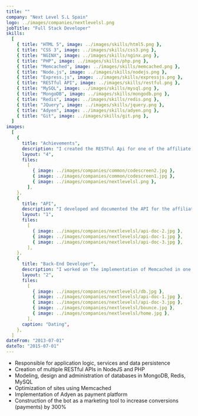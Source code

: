 ```yaml
---
title: ""
company: "Next Level S.L Spain"
logo: ../images/companies/nextlevelsl.png
jobTitle: "Full Stack Developer"
skills:
  [
    { title: "HTML 5", image: ../images/skills/html5.png },
    { title: "CSS 3", image: ../images/skills/css3.png },
    { title: "NGINX", image: ../images/skills/nginx.png },
    { title: "PHP", image: ../images/skills/php.png },
    { title: "Memcached", image: ../images/skills/memcached.png },
    { title: "Node.js", image: ../images/skills/nodejs.png },
    { title: "Express.js", image: ../images/skills/expressjs.png },
    { title: "RESTful API", image: ../images/skills/restful.png },
    { title: "MySQL", image: ../images/skills/mysql.png },
    { title: "MongoDB", image: ../images/skills/mongodb.png },
    { title: "Redis", image: ../images/skills/redis.png },
    { title: "JQuery", image: ../images/skills/jquery.png },
    { title: "Adyen", image: ../images/skills/adyen.png },
    { title: "Git", image: ../images/skills/git.png },
  ]
images:
  [
    {
      title: "Achievements",
      description: "I created the RESTFul Api for one of the affiliate services and participated in several company projects.",
      layout: "4",
      files:
        [
          { image: ../images/companies/common/codescreen2.jpg },
          { image: ../images/companies/common/codescreen1.jpg },
          { image: ../images/companies/nextlevelsl.png },
        ],
    },
    {
      title: "API",
      description: "I developed and documented the API for the affiliate program.",
      layout: "1",
      files:
        [
          { image: ../images/companies/nextlevelsl/api-doc-2.jpg },
          { image: ../images/companies/nextlevelsl/api-doc-1.jpg },
          { image: ../images/companies/nextlevelsl/api-doc-3.jpg },
        ],
    },
    {
      title: "Back-End Developer",
      description: "I worked on the implementation of Memcached in one of the Web Apps, I developed a Bot in Node.js to increase interaction between users, I developed an email verification tool to reduce the cost of sending bulk emails.",
      layout: "2",
      files:
        [
          { image: ../images/companies/nextlevelsl/db.jpg },
          { image: ../images/companies/nextlevelsl/api-doc-1.jpg },
          { image: ../images/companies/nextlevelsl/api-doc-3.jpg },
          { image: ../images/companies/nextlevelsl/bounce.jpg },
          { image: ../images/companies/nextlevelsl/home.jpg },
        ],
      caption: "Dating",
    },
  ]
dateFrom: "2013-07-01"
dateTo: "2015-07-01"
---
```


- Responsible for application logic, services and data persistence
- Creation of multiple RESTful APIs in NodeJS and PHP
- Modeling, design and administration of databases in MongoDB, Redis, MySQL
- Optimization of sites using Memcached
- Implementation of Adyen as payment platform
- Construction of the bot as a marketing tool to increase conversions (payments) by 300%
